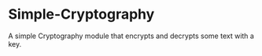 # Simple-Cryptography
A simple Cryptography module that encrypts and decrypts some text with a key.
